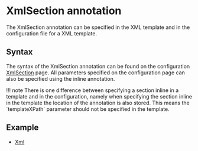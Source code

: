 # XmlSection annotation

The XmlSection annotation can be specified in the XML template and in the configuration file for a XML template.

## Syntax
The syntax of the XmlSection annotation can be found on the configuration [XmlSection](../../../Config/Template/XmlTemplate/#xmlsection) page. All parameters specified on the configuration page can also be specified using the inline annotation.

!!! note
    There is one difference between specifying a section inline in a template and in the configuration, namely when specifying the section inline in the template the location of the annotation is also stored. This means the ´templateXPath´ parameter should not be specified in the template.

## Example

- [Xml](../../XmlTemplate/#section-example)
